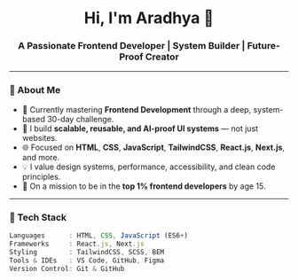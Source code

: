 <h1 align="center">Hi, I'm Aradhya 👋</h1>
<h3 align="center">A Passionate Frontend Developer | System Builder | Future-Proof Creator</h3>

---

### 🧠 About Me
- 🚀 Currently mastering **Frontend Development** through a deep, system-based 30-day challenge.
- 🧩 I build **scalable, reusable, and AI-proof UI systems** — not just websites.
- 🌐 Focused on **HTML**, **CSS**, **JavaScript**, **TailwindCSS**, **React.js**, **Next.js**, and more.
- 💡 I value design systems, performance, accessibility, and clean code principles.
- 🎯 On a mission to be in the **top 1% frontend developers** by age 15.

---

### 💼 Tech Stack
```js
Languages      : HTML, CSS, JavaScript (ES6+)
Frameworks     : React.js, Next.js
Styling        : TailwindCSS, SCSS, BEM
Tools & IDEs   : VS Code, GitHub, Figma
Version Control: Git & GitHub
